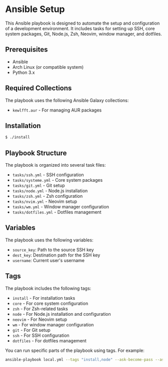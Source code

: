 # Ansible Setup

This Ansible playbook is designed to automate the setup and configuration of a development environment. It includes tasks for setting up SSH, core system packages, Git, Node.js, Zsh, Neovim, window manager, and dotfiles.

## Prerequisites

-   Ansible
-   Arch Linux (or compatible system)
-   Python 3.x

## Required Collections

The playbook uses the following Ansible Galaxy collections:

-   `kewlfft.aur` - For managing AUR packages

## Installation

```bash
$ ./install
```

## Playbook Structure

The playbook is organized into several task files:

-   `tasks/ssh.yml` - SSH configuration
-   `tasks/systeme.yml` - Core system packages
-   `tasks/git.yml` - Git setup
-   `tasks/node.yml` - Node.js installation
-   `tasks/zsh.yml` - Zsh configuration
-   `tasks/nvim.yml` - Neovim setup
-   `tasks/wm.yml` - Window manager configuration
-   `tasks/dotfiles.yml` - Dotfiles management

## Variables

The playbook uses the following variables:

-   `source_key`: Path to the source SSH key
-   `dest_key`: Destination path for the SSH key
-   `username`: Current user's username

## Tags

The playbook includes the following tags:

-   `install` - For installation tasks
-   `core` - For core system configuration
-   `zsh` - For Zsh-related tasks
-   `node` - For Node.js installation and configuration
-   `neovim` - For Neovim setup
-   `wm` - For window manager configuration
-   `git` - For Git setup
-   `ssh` - For SSH configuration
-   `dotfiles` - For dotfiles management

You can run specific parts of the playbook using tags. For example:

```bash
ansible-playbook local.yml --tags "install,node" --ask-become-pass --ask-vault-pass
```
